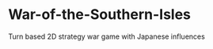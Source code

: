 War-of-the-Southern-Isles
=========================

Turn based 2D strategy war game with Japanese influences
